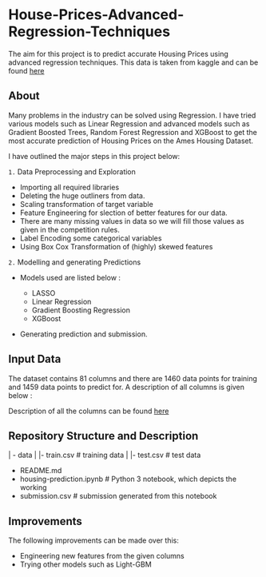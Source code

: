 # House-Prices-Advanced-Regression-Techniques

The aim for this project is to predict accurate Housing Prices using advanced regression techniques. This data is taken from kaggle and can be found [here](https://www.kaggle.com/c/house-prices-advanced-regression-techniques)

## About 

Many problems in the industry can be solved using Regression. I have tried various models such as Linear Regression and advanced models such as Gradient Boosted Trees, Random Forest Regression and XGBoost to get the most accurate prediction of Housing Prices on the Ames Housing Dataset.

I have outlined the major steps in this project below:

`1.` Data Preprocessing and Exploration

* Importing all required libraries
* Deleting the huge outliners from data.
* Scaling transformation of target variable
* Feature Engineering for slection of better features for our data.
* There are many missing values in data so we will fill those values as given in the competition rules.
* Label Encoding some categorical variables
* Using Box Cox Transformation of (highly) skewed features

`2.` Modelling and generating Predictions

* Models used are listed below :

  * LASSO 
  * Linear Regression
  * Gradient Boosting Regression
  * XGBoost

* Generating prediction and submission.

## Input Data

The dataset contains 81 columns and there are 1460 data points for training and 1459 data points to predict for. A description of all columns is given below :

Description of all the columns can be found [here](https://www.kaggle.com/c/house-prices-advanced-regression-techniques/data)

## Repository Structure and Description


| - data
| |- train.csv # training data
| |- test.csv # test data

- README.md
- housing-prediction.ipynb # Python 3 notebook, which depicts the working
- submission.csv # submission generated from this notebook

## Improvements

The following improvements can be made over this:

* Engineering new features from the given columns
* Trying other models such as Light-GBM






